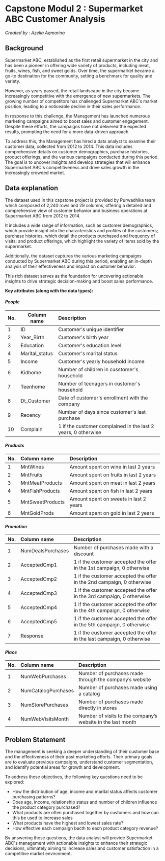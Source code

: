 # **Capstone Modul 2 : Supermarket ABC Customer Analysis**
*Created by : Azelia Aqmarina*



## **Background**
Supermarket ABC, established as the first retail supermarket in the city and has been a pioneer in offering wide variety of products, including meat, fruits, wines, fish, and sweet golds. Over time, the supermarket became a go-to destination for the community, setting a benchmark for quality and variety.

However, as years passed, the retail landscape in the city became increasingly competitive with the emergence of new supermarkets. The growing number of competitors has challenged Supermarket ABC's market position, leading to a noticeable decline in their sales performance.

In response to this challenge, the Management has launched numerous marketing campaigns aimed to boost sales and customer engagement. Despite these efforts, the campaigns have not delivered the expected results, prompting the need for a more data-driven approach.

To address this, the Management has hired a data analyst to examine their customer data, collected from 2012 to 2014. This data includes comprehensive details on customer demographics, purchase histories, product offerings, and the various campaigns conducted during this period. The goal is to uncover insights and develop strategies that will enhance Supermarket ABC's competitiveness and drive sales growth in the increasingly crowded market.


## **Data explanation**
The dataset used in this capstone project is provided by Purwadhika team which composed of 2,240 rows and 29 columns, offering a detailed and comprehensive view of customer behavior and business operations at Supermarket ABC from 2012 to 2014. 

It includes a wide range of information, such as customer demographics, which provide insight into the characteristics and profiles of the customers; purchase histories, which detail the products purchased and frequency of visits; and product offerings, which highlight the variety of items sold by the supermarket. 

Additionally, the dataset captures the various marketing campaigns conducted by Supermarket ABC during this period, enabling an in-depth analysis of their effectiveness and impact on customer behavior. 

This rich dataset serves as the foundation for uncovering actionable insights to drive strategic decision-making and boost sales performance.

**Key attributes (along with the data types):** 

#### ***People***
|No.|Column name| Description|
| --- | --- | :--- |
| 1 | ID | Customer's unique identifier | 
| 2 | Year_Birth | Customer's birth year| 
| 3 | Education | Customer's education level |
| 4 | Marital_status | Customer's marital status | 
| 5 | Income | Customer's yearly household income | 
| 6 | Kidhome | Number of children in cusstomer's household | 
| 7 | Teenhome | Number of teenagers in customer's household | 
| 8 | Dt_Customer | Date of customer's enrollment with the company |
| 9 | Recency | Number of days since customer's last purchase |
| 10 | Complain | 1 if the customer complained in the last 2 years, 0 otherwise |


#### ***Products***
|No.|Column name| Description|
| --- | :--- | :--- |
| 1 | MntWines | Amount spent on wine in last 2 years |
| 2 | MntFruits | Amount spent on fruits in last 2 years|
| 3 | MntMeatProducts | Amount spent on meat in last 2 years |
| 4 | MntFishProducts | Amount spent on fish in last 2 years |
| 5 | MntSweetProducts | Amount spent on sweets in last 2 years |
| 6 | MntGoldProds | Amount spent on gold in last 2 years |


#### ***Promotion***
|No.|Column name| Description|
| --- | :--- | :--- |
| 1 | NumDealsPurchases | Number of purchases made with a discount |
| 2 | AcceptedCmp1 | 1 if the customer accepted the offer in the 1st campaign, 0 otherwise| 
| 3 | AcceptedCmp2 | 1 if the customer accepted the offer in the 2nd campaign, 0 otherwise |
| 4 | AcceptedCmp3 | 1 if the customer accepted the offer in the 3rd campaign, 0 otherwise |
| 5 | AcceptedCmp4 | 1 if the customer accepted the offer in the 4th campaign, 0 otherwise |
| 6 | AcceptedCmp5 | 1 if the customer accepted the offer in the 5th campaign, 0 otherwise |
| 7 | Response | 1 if the customer accepted the offer in the last campaign, 0 otherwise |


#### ***Place***
|No.|Column name| Description|
| --- | :--- | :--- |
| 1 | NumWebPurchases | Number of purchases made through the company’s website |
| 2 | NumCatalogPurchases | Number of purchases made using a catalog |
| 3 | NumStorePurchases | Number of purchases made directly in stores |
| 4 | NumWebVisitsMonth | Number of visits to the company’s website in the last month |


## **Problem Statement** 
The management is seeking a deeper understanding of their customer base and the effectiveness of their past marketing efforts. Their primary goals are to evaluate previous campaigns, understand customer segmentation, and identify potential areas for growth and development. 

To address these objectives, the following key questions need to be explored:

* How the distribution of age, income and marital status affects customer purchasing patterns?
* Does age, income, relationship status and number of children influence the product category purchased?
* What products are often purchased together by customers and how can this be used to increase sales
* What products have the highest and lowest sales rate?
* How effective each campaign bacth to each product category revenue?

By answering these questions, the data analyst will provide Supermarket ABC's management with actionable insights to enhance their strategic decisions, ultimately aiming to increase sales and customer satisfaction in a competitive market environment.


